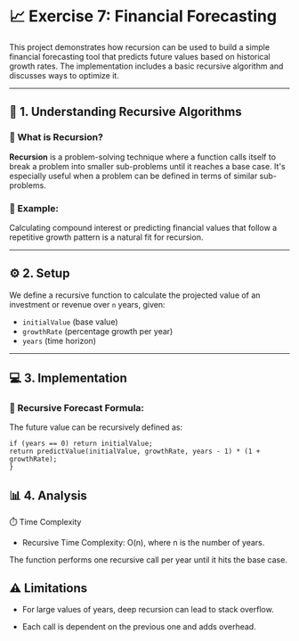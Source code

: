 # 📈 Exercise 7: Financial Forecasting

This project demonstrates how recursion can be used to build a simple financial forecasting tool that predicts future values based on historical growth rates. The implementation includes a basic recursive algorithm and discusses ways to optimize it.

---

## 🧠 1. Understanding Recursive Algorithms

### 🔁 What is Recursion?

**Recursion** is a problem-solving technique where a function calls itself to break a problem into smaller sub-problems until it reaches a base case. It's especially useful when a problem can be defined in terms of similar sub-problems.

### 📌 Example:
Calculating compound interest or predicting financial values that follow a repetitive growth pattern is a natural fit for recursion.

---

## ⚙️ 2. Setup

We define a recursive function to calculate the projected value of an investment or revenue over `n` years, given:
- `initialValue` (base value)
- `growthRate` (percentage growth per year)
- `years` (time horizon)

---

## 💻 3. Implementation

### 🔢 Recursive Forecast Formula:

The future value can be recursively defined as:

```public static double predictValue(double initialValue, double growthRate, int years) {
if (years == 0) return initialValue;
return predictValue(initialValue, growthRate, years - 1) * (1 + growthRate);
}
```
## 📊 4. Analysis
⏱️ Time Complexity
- Recursive Time Complexity: O(n), where n is the number of years.

The function performs one recursive call per year until it hits the base case.

## ⚠️ Limitations
- For large values of years, deep recursion can lead to stack overflow.

- Each call is dependent on the previous one and adds overhead.

